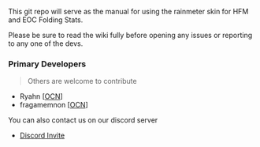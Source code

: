 This git repo will serve as the manual for using the rainmeter skin for HFM and EOC Folding Stats.

Please be sure to read the wiki fully before opening any issues or reporting to any one of the devs.

### Primary Developers
> Others are welcome to contribute

+ Ryahn [[OCN](http://www.overclock.net/u/95615/ryahn)]
+ fragamemnon [[OCN](http://www.overclock.net/u/149764/fragamemnon)]

You can also contact us on our discord server
+ [Discord Invite](https://discordapp.com/invite/015LXKQtMT3TaYdSj "Folding@Home")
